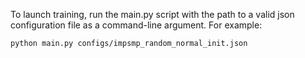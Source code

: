 To launch training, run the main.py script with the path to a valid json configuration file
as a command-line argument. For example:

    python main.py configs/impsmp_random_normal_init.json
